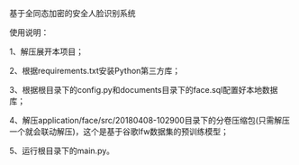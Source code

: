 基于全同态加密的安全人脸识别系统

使用说明：

1、解压展开本项目；

2、根据requirements.txt安装Python第三方库；

3、根据根目录下的config.py和documents目录下的face.sql配置好本地数据库；

4、解压application/face/src/20180408-102900目录下的分卷压缩包(只需解压一个就会联动解压)，这个是基于谷歌lfw数据集的预训练模型；

5、运行根目录下的main.py。
